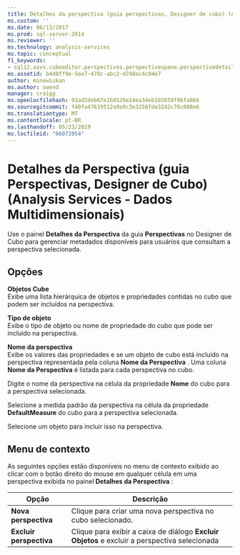 ```yaml
---
title: Detalhes da perspectiva (guia perspectivas, Designer de cubo) (Analysis Services - dados multidimensionais) | Microsoft Docs
ms.custom: ''
ms.date: 06/13/2017
ms.prod: sql-server-2014
ms.reviewer: ''
ms.technology: analysis-services
ms.topic: conceptual
f1_keywords:
- sql12.asvs.cubeeditor.perspectives.perspectivespane.perspectivedetails.f2
ms.assetid: b4d0ff9e-5ee7-470c-abc2-d748ac4c04e7
author: minewiskan
ms.author: owend
manager: craigg
ms.openlocfilehash: 93ad2deb67e1b8526e14ea34eb165659f96fa066
ms.sourcegitcommit: f40fa47619512a9a9c3e3258fda3242c76c008e6
ms.translationtype: MT
ms.contentlocale: pt-BR
ms.lasthandoff: 05/23/2019
ms.locfileid: "66072054"
---
```

# <a name="perspective-details-perspectives-tab-cube-designer-analysis-services---multidimensional-data"></a>Detalhes da Perspectiva (guia Perspectivas, Designer de Cubo) (Analysis Services - Dados Multidimensionais)
  Use o painel **Detalhes da Perspectiva** da guia **Perspectivas** no Designer de Cubo para gerenciar metadados disponíveis para usuários que consultam a perspectiva selecionada.  
  
## <a name="options"></a>Opções  
 **Objetos Cube**  
 Exibe uma lista hierárquica de objetos e propriedades contidas no cubo que podem ser incluídos na perspectiva.  
  
 **Tipo de objeto**  
 Exibe o tipo de objeto ou nome de propriedade do cubo que pode ser incluído na perspectiva.  
  
 **Nome da perspectiva**  
 Exibe os valores das propriedades e se um objeto de cubo está incluído na perspectiva representada pela coluna **Nome da Perspectiva** . Uma coluna **Nome da Perspectiva** é listada para cada perspectiva no cubo.  
  
 Digite o nome da perspectiva na célula da propriedade **Nome** do cubo para a perspectiva selecionada.  
  
 Selecione a medida padrão da perspectiva na célula da propriedade **DefaultMeasure** do cubo para a perspectiva selecionada.  
  
 Selecione um objeto para incluir isso na perspectiva.  
  
## <a name="context-menu"></a>Menu de contexto  
 As seguintes opções estão disponíveis no menu de contexto exibido ao clicar com o botão direito do mouse em qualquer célula em uma perspectiva exibida no painel **Detalhes da Perspectiva** :  
  
|Opção|Descrição|  
|------------|-----------------|  
|**Nova perspectiva**|Clique para criar uma nova perspectiva no cubo selecionado.|  
|**Excluir perspectiva**|Clique para exibir a caixa de diálogo **Excluir Objetos** e excluir a perspectiva selecionada|  
  
  
